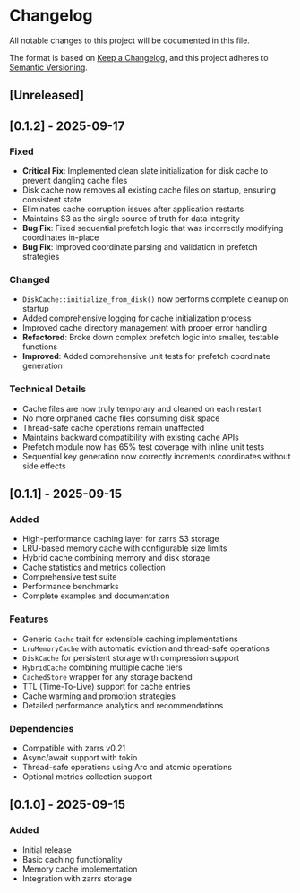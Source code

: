 # Changelog

All notable changes to this project will be documented in this file.

The format is based on [Keep a Changelog](https://keepachangelog.com/en/1.0.0/),
and this project adheres to [Semantic Versioning](https://semver.org/spec/v2.0.0.html).

## [Unreleased]

## [0.1.2] - 2025-09-17

### Fixed
- **Critical Fix**: Implemented clean slate initialization for disk cache to prevent dangling cache files
- Disk cache now removes all existing cache files on startup, ensuring consistent state
- Eliminates cache corruption issues after application restarts
- Maintains S3 as the single source of truth for data integrity
- **Bug Fix**: Fixed sequential prefetch logic that was incorrectly modifying coordinates in-place
- **Bug Fix**: Improved coordinate parsing and validation in prefetch strategies

### Changed
- `DiskCache::initialize_from_disk()` now performs complete cleanup on startup
- Added comprehensive logging for cache initialization process
- Improved cache directory management with proper error handling
- **Refactored**: Broke down complex prefetch logic into smaller, testable functions
- **Improved**: Added comprehensive unit tests for prefetch coordinate generation

### Technical Details
- Cache files are now truly temporary and cleaned on each restart
- No more orphaned cache files consuming disk space
- Thread-safe cache operations remain unaffected
- Maintains backward compatibility with existing cache APIs
- Prefetch module now has 65% test coverage with inline unit tests
- Sequential key generation now correctly increments coordinates without side effects

## [0.1.1] - 2025-09-15

### Added
- High-performance caching layer for zarrs S3 storage
- LRU-based memory cache with configurable size limits
- Hybrid cache combining memory and disk storage
- Cache statistics and metrics collection
- Comprehensive test suite
- Performance benchmarks
- Complete examples and documentation

### Features
- Generic `Cache` trait for extensible caching implementations
- `LruMemoryCache` with automatic eviction and thread-safe operations
- `DiskCache` for persistent storage with compression support
- `HybridCache` combining multiple cache tiers
- `CachedStore` wrapper for any storage backend
- TTL (Time-To-Live) support for cache entries
- Cache warming and promotion strategies
- Detailed performance analytics and recommendations

### Dependencies
- Compatible with zarrs v0.21
- Async/await support with tokio
- Thread-safe operations using Arc and atomic operations
- Optional metrics collection support

## [0.1.0] - 2025-09-15

### Added
- Initial release
- Basic caching functionality
- Memory cache implementation
- Integration with zarrs storage
